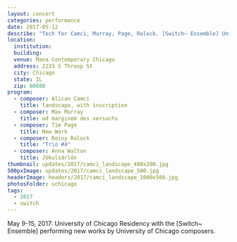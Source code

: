 ```yaml
---
layout: concert
categories: performance
date: 2017-05-12
describe: "Tech for Camci, Murray, Page, Rolock. [Switch~ Ensemble] University of Chicago Residency, mentor composer."
location:
  institution:
  building:
  venue: Mana Contemporary Chicago
  address: 2233 S Throop St
  city: Chicago
  state: IL
  zip: 60608
program:
  - composer: Alican Camci
    title: landscape, with inscription
  - composer: Max Murray
    title: ad marginem des versuchs
  - composer: Tim Page
    title: New Work
  - composer: Reiny Rolock
    title: "Trio #4"
  - composer: Anna Walton
    title: Jökulsárlón
thumbnail: updates/2017/camci_landscape_400x200.jpg  
500pxImage: updates/2017/camci_landscape_500.jpg
headerImage: headers/2017/camci_landscape_1000x500.jpg
photosFolder: uchicago
tags:
  - 2017
  - switch
---
```



May 9-15, 2017: University of Chicago Residency with the [Switch~ Ensemble] performing new works by University of Chicago composers.
